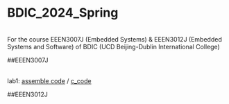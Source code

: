 # BDIC_2024_Spring

<br> For the course EEEN3007J (Embedded Systems) & EEEN3012J (Embedded Systems and Software) of BDIC (UCD Beijing-Dublin International College)

##EEEN3007J

<br> lab1: [assemble code](./C8051F/Lab1/key2led_asm.asm) / [c_code]([https://github.com](https://github.com/microa/BDIC_2024_Spring/blob/main/C8051F/Lab1/key2led_c.c)https://github.com/microa/BDIC_2024_Spring/blob/main/C8051F/Lab1/key2led_c.c)

##EEEN3012J
